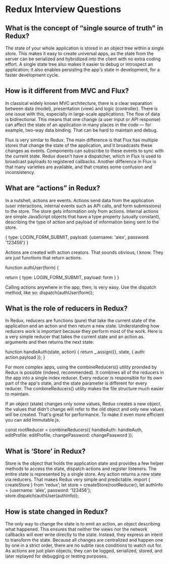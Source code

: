 # Redux Interview Questions


##  What is the concept of “single source of truth” in Redux?

The state of your whole application is stored in an object tree within a single store. This makes it easy to create universal apps, as the state from the server can be serialized and hybridized into the client with no extra coding effort. A single state tree also makes it easier to debug or introspect an application; it also enables persisting the app's state in development, for a faster development cycle.


##  How is it different from MVC and Flux?

In classical widely known MVC architecture, there is a clear separation between data (model), presentation (view) and logic (controller). There is one issue with this, especially in large-scale applications: The flow of data is bidirectional. This means that one change (a user input or API response) can affect the state of an application in many places in the code — for example, two-way data binding. That can be hard to maintain and debug.

Flux is very similar to Redux. The main difference is that Flux has multiple stores that change the state of the application, and it broadcasts these changes as events. Components can subscribe to these events to sync with the current state. Redux doesn’t have a dispatcher, which in Flux is used to broadcast payloads to registered callbacks. Another difference in Flux is that many varieties are available, and that creates some confusion and inconsistency.


## What are “actions” in Redux?

In a nutshell, actions are events. Actions send data from the application (user interactions, internal events such as API calls, and form submissions) to the store. The store gets information only from actions. Internal actions are simple JavaScript objects that have a type property (usually constant), describing the type of action and payload of information being sent to the store.



{
    type: LOGIN_FORM_SUBMIT,
    payload: {username: 'alex', password: '123456'}
}

Actions are created with action creators. That sounds obvious, I know. They are just functions that return actions.

function authUser(form) {

return {
        type: LOGIN_FORM_SUBMIT,
        payload: form
    }
}



Calling actions anywhere in the app, then, is very easy. Use the dispatch method, like so:
dispatch(authUser(form));


## What is the role of reducers in Redux? 

In Redux, reducers are functions (pure) that take the current state of the application and an action and then return a new state. Understanding how reducers work is important because they perform most of the work. Here is a very simple reducer that takes the current state and an action as arguments and then returns the next state:



function handleAuth(state, action) {
    return _.assign({}, state, {
        auth: action.payload
    });
}



For more complex apps, using the combineReducers() utility provided by Redux is possible (indeed, recommended). It combines all of the reducers in the app into a single index reducer. Every reducer is responsible for its own part of the app's state, and the state parameter is different for every reducer. The combineReducers() utility makes the file structure much easier to maintain.

If an object (state) changes only some values, Redux creates a new object, the values that didn’t change will refer to the old object and only new values will be created. That's great for performance. To make it even more efficient you can add Immutable.js.


const rootReducer = combineReducers({
    handleAuth: handleAuth,
    editProfile: editProfile,
    changePassword: changePassword
});

##  What is ‘Store’ in Redux?

Store is the object that holds the application state and provides a few helper methods to access the state, dispatch actions and register listeners. The entire state is represented by a single store. Any action returns a new state via reducers. That makes Redux very simple and predictable.
import { createStore } from ‘redux’;
let store = createStore(rootReducer);
let authInfo = {username: ‘alex’, password: ‘123456’};
store.dispatch(authUser(authInfo));

##  How is state changed in Redux? 

The only way to change the state is to emit an action, an object describing what happened. This ensures that neither the views nor the network callbacks will ever write directly to the state. Instead, they express an intent to transform the state. Because all changes are centralized and happen one by one in a strict order, there are no subtle race conditions to watch out for. As actions are just plain objects, they can be logged, serialized, stored, and later replayed for debugging or testing purposes.
